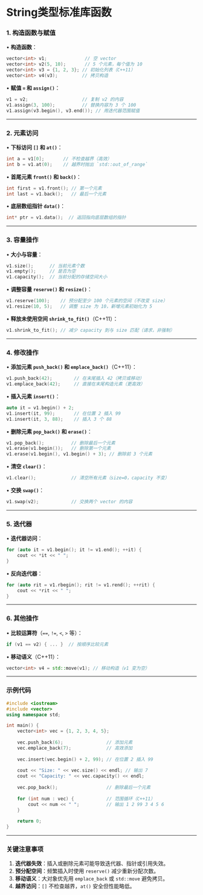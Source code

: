 # **String类型标准库函数**
### **1. 构造函数与赋值**
• **构造函数**：
  ```cpp
  vector<int> v1;              // 空 vector
  vector<int> v2(5, 10);       // 5 个元素，每个值为 10
  vector<int> v3 = {1, 2, 3}; // 初始化列表（C++11）
  vector<int> v4(v3);         // 拷贝构造
  ```
• **赋值 `=` 和 `assign()`**：
  ```cpp
  v1 = v2;                    // 复制 v2 的内容
  v1.assign(3, 100);          // 替换内容为 3 个 100
  v1.assign(v3.begin(), v3.end()); // 用迭代器范围赋值
  ```

---

### **2. 元素访问**
• **下标访问 `[]` 和 `at()`**：
  ```cpp
  int a = v1[0];       // 不检查越界（高效）
  int b = v1.at(0);    // 越界时抛出 `std::out_of_range`
  ```
• **首尾元素 `front()` 和 `back()`**：
  ```cpp
  int first = v1.front(); // 第一个元素
  int last = v1.back();   // 最后一个元素
  ```
• **底层数组指针 `data()`**：
  ```cpp
  int* ptr = v1.data();  // 返回指向底层数组的指针
  ```

---

### **3. 容量操作**
• **大小与容量**：
  ```cpp
  v1.size();      // 当前元素个数
  v1.empty();     // 是否为空
  v1.capacity();  // 当前分配的存储空间大小
  ```
• **调整容量 `reserve()` 和 `resize()`**：
  ```cpp
  v1.reserve(100);    // 预分配至少 100 个元素的空间（不改变 size）
  v1.resize(10, 5);   // 调整 size 为 10，新增元素初始化为 5
  ```
• **释放未使用空间 `shrink_to_fit()`**（C++11）：
  ```cpp
  v1.shrink_to_fit(); // 减少 capacity 到与 size 匹配（请求，非强制）
  ```

---

### **4. 修改操作**
• **添加元素 `push_back()` 和 `emplace_back()`**（C++11）：
  ```cpp
  v1.push_back(42);        // 在末尾插入 42（拷贝或移动）
  v1.emplace_back(42);     // 直接在末尾构造元素（更高效）
  ```
• **插入元素 `insert()`**：
  ```cpp
  auto it = v1.begin() + 2;
  v1.insert(it, 99);       // 在位置 2 插入 99
  v1.insert(it, 3, 88);    // 插入 3 个 88
  ```
• **删除元素 `pop_back()` 和 `erase()`**：
  ```cpp
  v1.pop_back();          // 删除最后一个元素
  v1.erase(v1.begin());   // 删除第一个元素
  v1.erase(v1.begin(), v1.begin() + 3); // 删除前 3 个元素
  ```
• **清空 `clear()`**：
  ```cpp
  v1.clear();             // 清空所有元素（size=0，capacity 不变）
  ```
• **交换 `swap()`**：
  ```cpp
  v1.swap(v2);            // 交换两个 vector 的内容
  ```

---

### **5. 迭代器**
• **迭代器访问**：
  ```cpp
  for (auto it = v1.begin(); it != v1.end(); ++it) {
      cout << *it << " ";
  }
  ```
• **反向迭代器**：
  ```cpp
  for (auto rit = v1.rbegin(); rit != v1.rend(); ++rit) {
      cout << *rit << " ";
  }
  ```

---

### **6. 其他操作**
• **比较运算符**（`==`, `!=`, `<`, `>` 等）：
  ```cpp
  if (v1 == v2) { ... }  // 按顺序比较元素
  ```
• **移动语义**（C++11）：
  ```cpp
  vector<int> v4 = std::move(v1); // 移动构造（v1 变为空）
  ```

---

### **示例代码**
```cpp
#include <iostream>
#include <vector>
using namespace std;

int main() {
    vector<int> vec = {1, 2, 3, 4, 5};
    
    vec.push_back(6);                // 添加元素
    vec.emplace_back(7);             // 高效添加
    
    vec.insert(vec.begin() + 2, 99); // 在位置 2 插入 99
    
    cout << "Size: " << vec.size() << endl; // 输出 7
    cout << "Capacity: " << vec.capacity() << endl;
    
    vec.pop_back();                  // 删除最后一个元素
    
    for (int num : vec) {            // 范围循环（C++11）
        cout << num << " ";          // 输出 1 2 99 3 4 5 6
    }
    
    return 0;
}
```

---

### **关键注意事项**
1. **迭代器失效**：插入或删除元素可能导致迭代器、指针或引用失效。
2. **预分配空间**：频繁插入时使用 `reserve()` 减少重新分配次数。
3. **移动语义**：大对象优先用 `emplace_back` 或 `std::move` 避免拷贝。
4. **越界访问**：`[]` 不检查越界，`at()` 安全但性能略低。